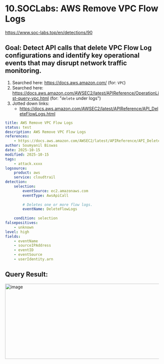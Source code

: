 # 10.SOCLabs: AWS Remove VPC Flow Logs

https://www.soc-labs.top/en/detections/90

## Goal: Detect API calls that delete VPC Flow Log configurations and identify key operational events that may disrupt network traffic monitoring.

1. Searched here: https://docs.aws.amazon.com/ (for: `VPC`)
2. Searched here: https://docs.aws.amazon.com/AWSEC2/latest/APIReference/OperationList-query-vpc.html (for: "`delete` under logs")
3. Jotted down links:
    - https://docs.aws.amazon.com/AWSEC2/latest/APIReference/API_DeleteFlowLogs.html

```yaml
title: AWS Remove VPC Flow Logs
status: test
description: AWS Remove VPC Flow Logs
references:
    - https://docs.aws.amazon.com/AWSEC2/latest/APIReference/API_DeleteFlowLogs.html
author: Soumyanil Biswas
date: 2025-10-15
modified: 2025-10-15
tags:
    - attack.xxxx
logsource:
    product: aws
    service: cloudtrail
detection:
    selection:
        eventSource: ec2.amazonaws.com
        eventType: AwsApiCall
        
        # Deletes one or more flow logs.
        eventName: DeleteFlowLogs
        
    condition: selection 
falsepositives:
    - unknown
level: high
fields:
    - eventName
    - sourceIPAddress
    - eventID
    - eventSource
    - userIdentity.arn
```

## Query Result:

<img width="1823" height="246" alt="image" src="https://github.com/user-attachments/assets/46470419-6c1f-4ec8-ac68-cdc19f7b54f8" />


